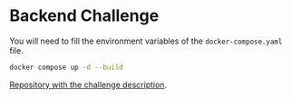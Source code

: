 # Backend Challenge

You will need to fill the environment variables of the `docker-compose.yaml` file.

```bash
docker compose up -d --build
```

[Repository with the challenge description](https://github.com/hello-umi/backend-challenge/blob/master/README.md).

